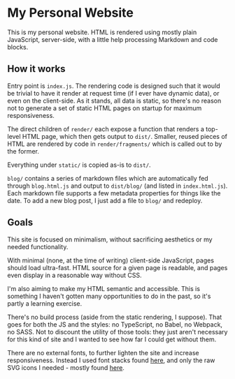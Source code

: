 
# My Personal Website

This is my personal website. HTML is rendered using mostly plain JavaScript, server-side, with a little help processing Markdown and code blocks.

## How it works
Entry point is `index.js`. The rendering code is designed such that it would be trivial to have it render at request time (if I ever have dynamic data), or even on the client-side. As it stands, all data is static, so there's no reason not to generate a set of static HTML pages on startup for maximum responsiveness.

The direct children of `render/` each expose a function that renders a top-level HTML page, which then gets output to `dist/`. Smaller, reused pieces of HTML are rendered by code in `render/fragments/` which is called out to by the former.

Everything under `static/` is copied as-is to `dist/`.

`blog/` contains a series of markdown files which are automatically fed through `blog.html.js` and output to `dist/blog/` (and listed in `index.html.js`). Each markdown file supports a few metadata properties for things like the date. To add a new blog post, I just add a file to `blog/` and redeploy.

## Goals
This site is focused on minimalism, without sacrificing aesthetics or my needed functionality.

With minimal (none, at the time of writing) client-side JavaScript, pages should load ultra-fast. HTML source for a given page is readable, and pages even display in a reasonable way without CSS.

I'm also aiming to make my HTML semantic and accessible. This is something I haven't gotten many opportunities to do in the past, so it's partly a learning exercise.

There's no build process (aside from the static rendering, I suppose). That goes for both the JS and the styles: no TypeScript, no Babel, no Webpack, no SASS. Not to discount the utility of those tools: they just aren't necessary for this kind of site and I wanted to see how far I could get without them.

There are no external fonts, to further lighten the site and increase responsiveness. Instead I used font stacks found [here](http://www.awayback.com/index.php/2010/02/03/revised-font-stack/), and only the raw SVG icons I needed - mostly found [here](https://github.com/leungwensen/svg-icon).
